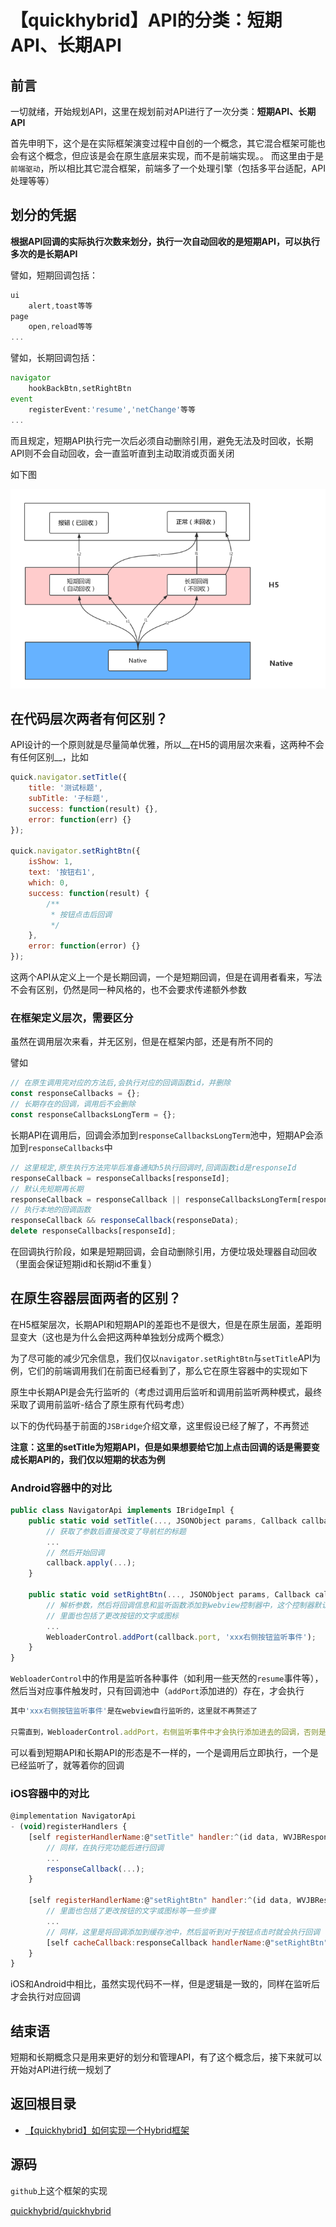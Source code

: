 # 【quickhybrid】API的分类：短期API、长期API

## 前言

一切就绪，开始规划API，这里在规划前对API进行了一次分类：__短期API、长期API__

首先申明下，这个是在实际框架演变过程中自创的一个概念，其它混合框架可能也会有这个概念，但应该是会在原生底层来实现，而不是前端实现。。
而这里由于是`前端驱动`，所以相比其它混合框架，前端多了一个处理引擎（包括多平台适配，API处理等等）

## 划分的凭据

__根据API回调的实际执行次数来划分，执行一次自动回收的是短期API，可以执行多次的是长期API__

譬如，短期回调包括：

```js
ui
    alert,toast等等
page
    open,reload等等
...
```

譬如，长期回调包括：

```js
navigator
    hookBackBtn,setRightBtn
event
    registerEvent:'resume','netChange'等等
...
```

而且规定，短期API执行完一次后必须自动删除引用，避免无法及时回收，长期API则不会自动回收，会一直监听直到主动取消或页面关闭

如下图

![](images/quickhybrid_apiclassify.png)

## 在代码层次两者有何区别？

API设计的一个原则就是尽量简单优雅，所以__在H5的调用层次来看，这两种不会有任何区别__，比如

```js
quick.navigator.setTitle({
    title: '测试标题',
    subTitle: '子标题',
    success: function(result) {},
    error: function(err) {}
});

quick.navigator.setRightBtn({
    isShow: 1,
    text: '按钮右1',
    which: 0,
    success: function(result) {
        /**
         * 按钮点击后回调
         */
    },
    error: function(error) {}
});
```

这两个API从定义上一个是长期回调，一个是短期回调，但是在调用者看来，写法不会有区别，仍然是同一种风格的，也不会要求传递额外参数

### 在框架定义层次，需要区分

虽然在调用层次来看，并无区别，但是在框架内部，还是有所不同的

譬如

```js
// 在原生调用完对应的方法后,会执行对应的回调函数id，并删除
const responseCallbacks = {};
// 长期存在的回调，调用后不会删除
const responseCallbacksLongTerm = {};
```

长期API在调用后，回调会添加到`responseCallbacksLongTerm`池中，短期AP会添加到`responseCallbacks`中

```js
// 这里规定,原生执行方法完毕后准备通知h5执行回调时,回调函数id是responseId
responseCallback = responseCallbacks[responseId];
// 默认先短期再长期
responseCallback = responseCallback || responseCallbacksLongTerm[responseId];
// 执行本地的回调函数
responseCallback && responseCallback(responseData);
delete responseCallbacks[responseId];
```

在回调执行阶段，如果是短期回调，会自动删除引用，方便垃圾处理器自动回收（里面会保证短期id和长期id不重复）

## 在原生容器层面两者的区别？

在H5框架层次，长期API和短期API的差距也不是很大，但是在原生层面，差距明显变大（这也是为什么会把这两种单独划分成两个概念）

为了尽可能的减少冗余信息，我们仅以`navigator.setRightBtn`与`setTitle`API为例，它们的前端调用我们在前面已经看到了，那么它在原生容器中的实现如下

原生中长期API是会先行监听的（考虑过调用后监听和调用前监听两种模式，最终采取了调用前监听-结合了原生原有代码考虑）

以下的伪代码基于前面的`JSBridge`介绍文章，这里假设已经了解了，不再赘述

__注意：这里的setTitle为短期API，但是如果想要给它加上点击回调的话是需要变成长期API的，我们仅以短期的状态为例__

### Android容器中的对比

```js
public class NavigatorApi implements IBridgeImpl {
    public static void setTitle(..., JSONObject params, Callback callback) {
        // 获取了参数后直接改变了导航栏的标题
        ...
        // 然后开始回调
        callback.apply(...);
    }
    
    public static void setRightBtn(..., JSONObject params, Callback callback) {
        // 解析参数，然后将回调信息和监听函数添加到webview控制器中，这个控制器默认监听了很多事件。但只有这些回调信息添加后才会执行
        // 里面也包括了更改按钮的文字或图标
        ...
        WebloaderControl.addPort(callback.port, 'xxx右侧按钮监听事件');
    }
}
```

`WebloaderControl`中的作用是监听各种事件（如利用一些天然的`resume`事件等），然后当对应事件触发时，只有回调池中（`addPort`添加进的）存在，才会执行

```js
其中'xxx右侧按钮监听事件'是在webview自行监听的，这里就不再赘述了

只需直到，WebloaderControl.addPort，右侧监听事件中才会执行添加进去的回调，否则是没有什么操作的
```

可以看到短期API和长期API的形态是不一样的，一个是调用后立即执行，一个是已经监听了，就等着你的回调

### iOS容器中的对比

```js
@implementation NavigatorApi
- (void)registerHandlers {
    [self registerHandlerName:@"setTitle" handler:^(id data, WVJBResponseCallback responseCallback) {
        // 同样，在执行完功能后进行回调
        ...
        responseCallback(...);
    }
    
    [self registerHandlerName:@"setRightBtn" handler:^(id data, WVJBResponseCallback responseCallback) {
        // 里面也包括了更改按钮的文字或图标等一些步骤
        ...
        // 同样，这里是将回调添加到缓存池中，然后监听到对于按钮点击时就会执行回调
        [self cacheCallback:responseCallback handlerName:@"setRightBtn"];
    }
}
```

iOS和Android中相比，虽然实现代码不一样，但是逻辑是一致的，同样在监听后才会执行对应回调

## 结束语

短期和长期概念只是用来更好的划分和管理API，有了这个概念后，接下来就可以开始对API进行统一规划了

## 返回根目录

- [【quickhybrid】如何实现一个Hybrid框架](../quickhybrid_preface/quickhybrid_preface.md)

## 源码

`github`上这个框架的实现

[quickhybrid/quickhybrid](https://github.com/quickhybrid/quickhybrid)
